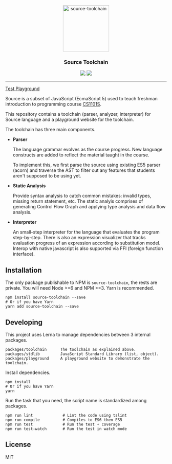 <p align="center">
  <a href="https://evansb.github.io/source-toolchain/">
    <img alt="source-toolchain" src="https://evansb.github.io/source-toolchain/logo.png" width="144">
  </a>
</p>

<h3 align="center">
  Source Toolchain
</h3>

<p align="center">
  <a href="https://travis-ci.org/evansb/source-toolchain"><img src="https://travis-ci.org/evansb/source-toolchain.svg?branch=master"></a>
  <a href="https://coveralls.io/github/evansb/source-toolchain"><img src="https://coveralls.io/repos/github/evansb/source-toolchain/badge.svg"></a>
</p>

<hr />

[Test Playground](https://evansb.github.io/source-toolchain)

Source is a subset of JavaScript (EcmaScript 5) used to teach freshman introduction to programming course
[CS1101S](http://www.comp.nus.edu.sg/~cs1101s/). 

This repository contains a toolchain (parser, analyzer, interpreter) for Source language and a playground website for the toolchain.

The toolchain has three main components.

  - **Parser**

    The language grammar evolves as the course progress.
    New language constructs are added to reflect the material taught in the course.

    To implement this, we first parse the source using existing ES5 parser (acorn)
    and traverse the AST to filter out any features that students aren't supposed
    to be using yet.

  - **Static Analysis**

    Provide syntax analysis to catch common mistakes: invalid types, missing return
    statement, etc.
    The static analyis comprises of generating Control Flow Graph and applying type
    analysis and data flow analysis.

  - **Interpreter**

    An small-step interpreter for the language that evaluates the program step-by-step.
    There is also an expression visualizer that tracks evaluation progress of an expression
    according to substitution model. Interop with native javascript is also supported
    via FFI (foreign function interface).

## Installation

The only package publishable to NPM is `source-toolchain`, the rests are private.
You will need Node >=6 and NPM >=3. Yarn is recommended.

```
npm install source-toolchain --save
# Or if you have Yarn
yarn add source-toolchain --save
```

## Developing

This project uses Lerna to manage dependencies between 3 internal packages.

```
packages/toolchain      The toolchain as explained above.
packages/stdlib         JavaScript Standard Library (list, object).
packages/playground     A playground website to demonstrate the toolchain. 
```

Install dependencies.
```
npm install 
# Or if you have Yarn
yarn 
```

Run the task that you need, the script name is standardized among
packages.

```
npm run lint             # Lint the code using tslint
npm run compile          # Compiles to ES6 then ES5
npm run test             # Run the test + coverage
npm run test-watch       # Run the test in watch mode
```

## License
MIT
